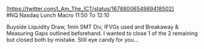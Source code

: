 [https://twitter.com/I_Am_The_ICT/status/1678800654989418502]  
#NQ Nasdaq Lunch Macro 11:50 To 12:10

Buyside Liquidity Draw, 1min SMT Div, IFVGs used and Breakaway & Measuring Gaps outlined beforehand.  I wanted to close 1 of the 2 remaining but closed both by mistake.  Still eye candy for you...
